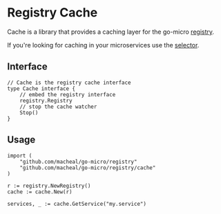 # Registry Cache 

Cache is a library that provides a caching layer for the go-micro [registry](https://godoc.org/github.com/macheal/go-micro/registry#Registry).

If you're looking for caching in your microservices use the [selector](https://micro.mu/docs/fault-tolerance.html#caching-discovery).

## Interface

```
// Cache is the registry cache interface
type Cache interface {
	// embed the registry interface
	registry.Registry
	// stop the cache watcher
	Stop()
}
```

## Usage

```
import (
	"github.com/macheal/go-micro/registry"
	"github.com/macheal/go-micro/registry/cache"
)

r := registry.NewRegistry()
cache := cache.New(r)

services, _ := cache.GetService("my.service")
```
